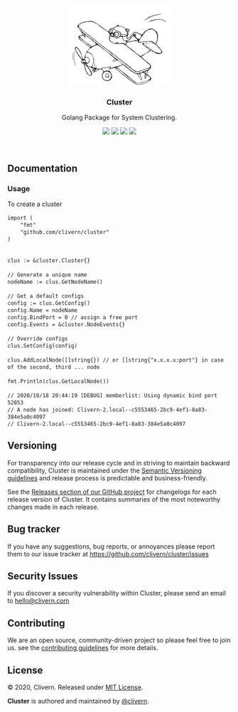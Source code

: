 <p align="center">
    <img src="/assets/gopher.jpg" width="230" />
    <h3 align="center">Cluster</h3>
    <p align="center">Golang Package for System Clustering.</p>
    <p align="center">
        <a href="https://travis-ci.com/Clivern/Cluster"><img src="https://travis-ci.com/Clivern/Cluster.svg?branch=main"></a>
        <a href="https://github.com/Clivern/Cluster/releases"><img src="https://img.shields.io/badge/Version-0.0.7-red.svg"></a>
        <a href="https://goreportcard.com/report/github.com/Clivern/Cluster"><img src="https://goreportcard.com/badge/github.com/Clivern/Cluster?v=0.0.6"></a>
        <a href="https://github.com/Clivern/Cluster/blob/master/LICENSE"><img src="https://img.shields.io/badge/LICENSE-MIT-orange.svg"></a>
    </p>
</p>
<br/>

## Documentation

### Usage

To create a cluster

```golang
import (
    "fmt"
    "github.com/clivern/cluster"
)


clus := &cluster.Cluster{}

// Generate a unique name
nodeName := clus.GetNodeName()

// Get a default configs
config := clus.GetConfig()
config.Name = nodeName
config.BindPort = 0 // assign a free port
config.Events = &cluster.NodeEvents{}

// Override configs
clus.SetConfig(config)

clus.AddLocalNode([]string{}) // or []string{"x.x.x.x:port"} in case of the second, third ... node

fmt.Println(clus.GetLocalNode())

// 2020/10/18 20:44:19 [DEBUG] memberlist: Using dynamic bind port 52053
// A node has joined: Clivern-2.local--c5553465-2bc9-4ef1-8a83-384e5a0c4097
// Clivern-2.local--c5553465-2bc9-4ef1-8a83-384e5a0c4097
```

## Versioning

For transparency into our release cycle and in striving to maintain backward compatibility, Cluster is maintained under the [Semantic Versioning guidelines](https://semver.org/) and release process is predictable and business-friendly.

See the [Releases section of our GitHub project](https://github.com/clivern/cluster/releases) for changelogs for each release version of Cluster. It contains summaries of the most noteworthy changes made in each release.


## Bug tracker

If you have any suggestions, bug reports, or annoyances please report them to our issue tracker at https://github.com/clivern/cluster/issues


## Security Issues

If you discover a security vulnerability within Cluster, please send an email to [hello@clivern.com](mailto:hello@clivern.com)


## Contributing

We are an open source, community-driven project so please feel free to join us. see the [contributing guidelines](CONTRIBUTING.md) for more details.


## License

© 2020, Clivern. Released under [MIT License](https://opensource.org/licenses/mit-license.php).

**Cluster** is authored and maintained by [@clivern](http://github.com/clivern).
